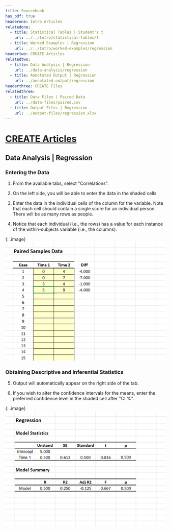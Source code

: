 ```yaml
---
title: Sourcebook
has_pdf: true
headerone: Intro Articles
relatedone:
  - title: Statistical Tables | Student's t
    url: ../../Intro/statistical-tables/t
  - title: Worked Examples | Regression
    url: ../../Intro/worked-examples/regression
headertwo: CREATE Articles
relatedtwo:
  - title: Data Analysis | Regression
    url: ../data-analysis/regression
  - title: Annotated Output | Regression
    url: ../annotated-output/regression
headerthree: CREATE Files
relatedthree:
  - title: Data Files | Paired Data
    url: ../data-files/paired.csv
  - title: Output Files | Regression
    url: ../output-files/regression.xlsx
---
```


# [CREATE Articles](../index.md)

## Data Analysis | Regression

### Entering the Data 

1. From the available tabs, select "Correlations".

2. On the left side, you will be able to enter the data in the shaded cells.

3. Enter the data in the individual cells of the column for the variable. Note that each cell should contain a single score for an individual person. There will be as many rows as people.

4. Notice that each individual (i.e., the rows) has a value for each instance of the within-subjects variable (i.e., the columns).

{: .image}
![Screenshot for entering data](regression1.png)

### Obtaining Descriptive and Inferential Statistics

5. Output will automatically appear on the right side of the tab. 

6. If you wish to alter the confidence intervals for the means, enter the preferred confidence level in the shaded cell after "CI %". 

{: .image}
![Screenshot for obtaining statistics](regression2.png)
